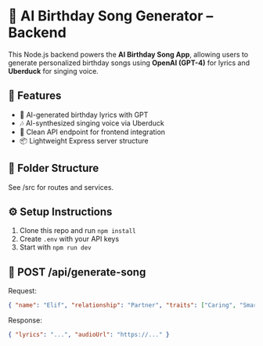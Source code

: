# 🎂 AI Birthday Song Generator – Backend

This Node.js backend powers the **AI Birthday Song App**, allowing users to generate personalized birthday songs using **OpenAI (GPT-4)** for lyrics and **Uberduck** for singing voice.

## 🚀 Features
- 🎤 AI-generated birthday lyrics with GPT
- 🎶 AI-synthesized singing voice via Uberduck
- 🔗 Clean API endpoint for frontend integration
- 📦 Lightweight Express server structure

## 📁 Folder Structure
See /src for routes and services.

## ⚙️ Setup Instructions
1. Clone this repo and run `npm install`
2. Create `.env` with your API keys
3. Start with `npm run dev`

## 📡 POST /api/generate-song
Request:
```json
{ "name": "Elif", "relationship": "Partner", "traits": ["Caring", "Smart"], "tone": "Romantic", "style": "Ballad" }
```

Response:
```json
{ "lyrics": "...", "audioUrl": "https://..." }
```
